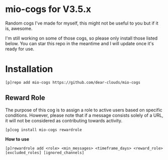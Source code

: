 # mio-cogs for V3.5.x

Random cogs I've made for myself, this might not be useful to you but if it is, awesome.

I'm still working on some of those cogs, so please only install those listed below. You can star this repo in the meantime and I will update once it's ready for use.

# Installation

```
[p]repo add mio-cogs https://github.com/dear-clouds/mio-cogs
```

## Reward Role

The purpose of this cog is to assign a role to active users based on specific conditions. However, please note that if a message consists solely of a URL, it will not be considered as contributing towards activity.

```
[p]cog install mio-cogs rewardrole
```

**How to use**
```
[p]rewardrole add <role> <min_messages> <timeframe_days> <reward_role> [excluded_roles] [ignored_channels]
```